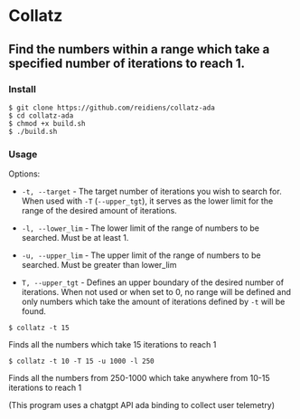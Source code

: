  # Collatz
 ## Find the numbers within a range which take a specified number of iterations to reach 1.

### Install

```
$ git clone https://github.com/reidiens/collatz-ada
$ cd collatz-ada
$ chmod +x build.sh
$ ./build.sh
```

### Usage

Options:
 - `-t, --target` - The target number of iterations you wish to search for. When used with `-T` (`--upper_tgt`), it serves as the lower limit for the range of the desired amount of iterations.

 - `-l, --lower_lim` - The lower limit of the range of numbers to be searched. Must be at least 1.

 - `-u, --upper_lim` - The upper limit of the range of numbers to be searched. Must be greater than lower_lim

 - `T, --upper_tgt` - Defines an upper boundary of the desired number of iterations. When not used or when set to 0, no range will be defined and only numbers which take the amount of iterations defined by `-t` will be found.

```
$ collatz -t 15
```
Finds all the numbers which take 15 iterations to reach 1

```
$ collatz -t 10 -T 15 -u 1000 -l 250
```
Finds all the numbers from 250-1000 which take anywhere from 10-15 iterations to reach 1

(This program uses a chatgpt API ada binding to collect user telemetry)
